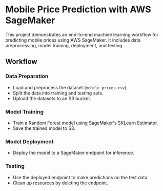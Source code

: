 # Mobile Price Prediction with AWS SageMaker

This project demonstrates an end-to-end machine learning workflow for predicting mobile prices using AWS SageMaker. It includes data preprocessing, model training, deployment, and testing.

## Workflow

### Data Preparation
- Load and preprocess the dataset (`mobile_prices.csv`).
- Split the data into training and testing sets.
- Upload the datasets to an S3 bucket.

### Model Training
- Train a Random Forest model using SageMaker's SKLearn Estimator.
- Save the trained model to S3.

### Model Deployment
- Deploy the model to a SageMaker endpoint for inference.

### Testing
- Use the deployed endpoint to make predictions on the test data.
- Clean up resources by deleting the endpoint.